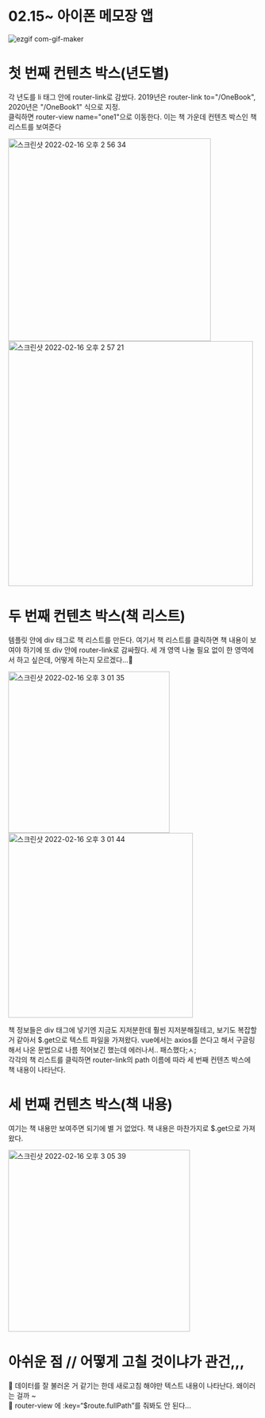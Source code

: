 # 02.15~ 아이폰 메모장 앱

![ezgif com-gif-maker](https://user-images.githubusercontent.com/93234748/154204755-fbbf04e1-9556-46b8-93fe-027cef956b44.gif)

# 첫 번째 컨텐츠 박스(년도별)

각 년도를 li 태그 안에 router-link로 감쌌다. 2019년은 router-link to="/OneBook", 2020년은 "/OneBook1" 식으로 지정.<Br>
클릭하면 router-view name="one1"으로 이동한다. 이는 책 가운데 컨텐츠 박스인 책 리스트를 보여준다

<img width="408" alt="스크린샷 2022-02-16 오후 2 56 34" src="https://user-images.githubusercontent.com/93234748/154205127-670f250f-fab6-470d-b257-05909114835c.png">
<img width="493" alt="스크린샷 2022-02-16 오후 2 57 21" src="https://user-images.githubusercontent.com/93234748/154205133-528a25af-df47-463c-afe8-1debfd3a88ff.png">

# 두 번째 컨텐츠 박스(책 리스트)

템플릿 안에 div 태그로 책 리스트를 만든다. 여기서 책 리스트를 클릭하면 책 내용이 보여야 하기에 또 div 안에 router-link로 감싸줬다. 세 개 영역 나눌 필요 없이 한 영역에서 하고 싶은데, 어떻게 하는지 모르겠다...🥲

<img width="325" alt="스크린샷 2022-02-16 오후 3 01 35" src="https://user-images.githubusercontent.com/93234748/154205645-80429c01-95ac-450c-b7ea-aa6f478ea3b6.png">
<img width="372" alt="스크린샷 2022-02-16 오후 3 01 44" src="https://user-images.githubusercontent.com/93234748/154205646-cb243b0c-d3e3-4dba-8cdf-2342ba12af1d.png">

책 정보들은 div 태그에 넣기엔 지금도 지저분한데 훨씬 지저분해질테고, 보기도 복잡할 거 같아서 $.get으로 텍스트 파일을 가져왔다. vue에서는 axios를 쓴다고 해서 구글링 해서 나온 문법으로 나름 적어보긴 했는데 에러나서.. 패스했다;ㅅ;<br>
각각의 책 리스트를 클릭하면 router-link의 path 이름에 따라 세 번째 컨텐츠 박스에 책 내용이 나타난다.

# 세 번째 컨텐츠 박스(책 내용)

여기는 책 내용만 보여주면 되기에 별 거 없었다. 책 내용은 마찬가지로 $.get으로 가져왔다. 

<img width="366" alt="스크린샷 2022-02-16 오후 3 05 39" src="https://user-images.githubusercontent.com/93234748/154206106-34f41980-b9c8-4efa-bf23-eee7425e5c22.png">

# 아쉬운 점 // 어떻게 고칠 것이냐가 관건,,,

📌 데이터를 잘 불러온 거 같기는 한데 새로고침 해야만 텍스트 내용이 나타난다. 왜이러는 걸까 ~<br>
📌 router-view 에 :key=“$route.fullPath”를 줘봐도 안 된다...
